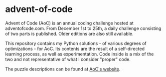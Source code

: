 # advent-of-code
Advent of Code (AoC) is an annual coding challenge hosted at adventofcode.com. From December 1st to 25th, a daily challenge consisting of two parts is published. Older editions are also still available. 

This repository contains my Python solutions - of various degrees of optimizations - for AoC. Its contents are the result of a self-directed learning process, as well as experimentation. Code inside is a mix of the two and not representative of what I consider "proper" code. 

The puzzle descriptions can be found at [AoC's website](https://adventofcode.com/2019/events).

